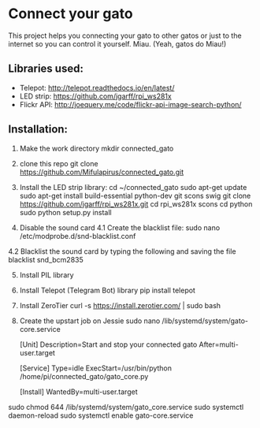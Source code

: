 Connect your gato
=================
This project helps you connecting your gato to other gatos or just to the internet so you can control it yourself.
Miau. (Yeah, gatos do Miau!)

Libraries used:
---------------
- Telepot: http://telepot.readthedocs.io/en/latest/
- LED strip: https://github.com/jgarff/rpi_ws281x
- Flickr API: http://joequery.me/code/flickr-api-image-search-python/

Installation:
-------------
1. Make the work directory
mkdir connected_gato

2. clone this repo
git clone https://github.com/Mifulapirus/connected_gato.git

3. Install the LED strip library:
cd ~/connected_gato
sudo apt-get update
sudo apt-get install build-essential python-dev git scons swig
git clone https://github.com/jgarff/rpi_ws281x.git
cd rpi_ws281x
scons
cd python
sudo python setup.py install

4. Disable the sound card
4.1 Create the blacklist file: 
sudo nano /etc/modprobe.d/snd-blacklist.conf

4.2 Blacklist the sound card by typing the following and saving the file
blacklist snd_bcm2835

5. Install PIL library

6. Install Telepot (Telegram Bot) library
pip install telepot


7. Install ZeroTier
curl -s https://install.zerotier.com/ | sudo bash

8. Create the upstart job on Jessie
sudo nano /lib/systemd/system/gato-core.service

	[Unit]
	Description=Start and stop your connected gato
	After=multi-user.target

	[Service]
	Type=idle
	ExecStart=/usr/bin/python /home/pi/connected_gato/gato_core.py

	[Install]
	WantedBy=multi-user.target

sudo chmod 644 /lib/systemd/system/gato_core.service
sudo systemctl daemon-reload
sudo systemctl enable gato-core.service